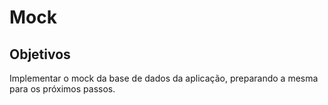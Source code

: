 # Mock

## Objetivos
Implementar o mock da base de dados da aplicação, preparando a mesma para os próximos passos.
